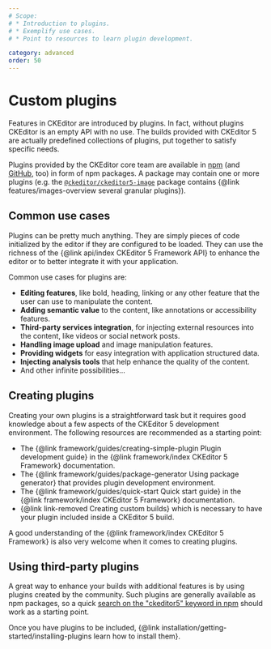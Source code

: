 ```yaml
---
# Scope:
# * Introduction to plugins.
# * Exemplify use cases.
# * Point to resources to learn plugin development.

category: advanced
order: 50
---
```


# Custom plugins

Features in CKEditor are introduced by plugins. In fact, without plugins CKEditor is an empty API with no use. The builds provided with CKEditor 5 are actually predefined collections of plugins, put together to satisfy specific needs.

Plugins provided by the CKEditor core team are available in [npm](https://www.npmjs.com/search?q=ckeditor5) (and [GitHub](https://github.com/ckeditor?utf8=%E2%9C%93&q=ckeditor5&type=&language=), too) in form of npm packages. A package may contain one or more plugins (e.g. the [`@ckeditor/ckeditor5-image`](https://www.npmjs.com/package/@ckeditor/ckeditor5-image) package contains {@link features/images-overview several granular plugins}).

## Common use cases

Plugins can be pretty much anything. They are simply pieces of code initialized by the editor if they are configured to be loaded. They can use the richness of the {@link api/index CKEditor 5 Framework API} to enhance the editor or to better integrate it with your application.

Common use cases for plugins are:

* **Editing features**, like bold, heading, linking or any other feature that the user can use to manipulate the content.
* **Adding semantic value** to the content, like annotations or accessibility features.
* **Third-party services integration**, for injecting external resources into the content, like videos or social network posts.
* **Handling image upload** and image manipulation features.
* **Providing widgets** for easy integration with application structured data.
* **Injecting analysis tools** that help enhance the quality of the content.
* And other infinite possibilities...

## Creating plugins

Creating your own plugins is a straightforward task but it requires good knowledge about a few aspects of the CKEditor 5 development environment. The following resources are recommended as a starting point:

* The {@link framework/guides/creating-simple-plugin Plugin development guide} in the {@link framework/index CKEditor 5 Framework} documentation.
* The {@link framework/guides/package-generator Using package generator} that provides plugin development environment.
* The {@link framework/guides/quick-start Quick start guide} in the {@link framework/index CKEditor 5 Framework} documentation.
* {@link  link-removed Creating custom builds} which is necessary to have your plugin included inside a CKEditor 5 build.

A good understanding of the {@link framework/index CKEditor 5 Framework} is also very welcome when it comes to creating plugins.

## Using third-party plugins

A great way to enhance your builds with additional features is by using plugins created by the community. Such plugins are generally available as npm packages, so a quick [search on the "ckeditor5" keyword in npm](https://www.npmjs.com/search?q=ckeditor5) should work as a starting point.

Once you have plugins to be included, {@link installation/getting-started/installing-plugins learn how to install them}.
